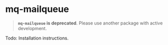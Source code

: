 mq-mailqueue
============

> **`mq-mailqueue` is deprecated**. Please use another package with active development.

Todo: Installation instructions.
